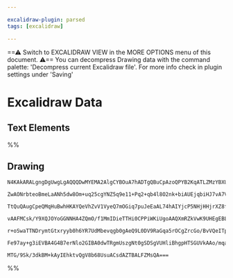 ```yaml
---

excalidraw-plugin: parsed
tags: [excalidraw]

---
```

==⚠  Switch to EXCALIDRAW VIEW in the MORE OPTIONS menu of this document. ⚠== You can decompress Drawing data with the command palette: 'Decompress current Excalidraw file'. For more info check in plugin settings under 'Saving'


# Excalidraw Data
## Text Elements
%%
## Drawing
```compressed-json
N4KAkARALgngDgUwgLgAQQQDwMYEMA2AlgCYBOuA7hADTgQBuCpAzoQPYB2KqATLZMzYBXUtiRoIACyhQ4zZAHoFAc0JRJQgEYA6bGwC2CgF7N6hbEcK4OCtptbErHALRY8RMpWdx8Q1TdIEfARcZgRmBShcZQUebQBWbR4aOiCEfQQOKGZuAG1wMFAwYogSbggAOVIAdhghAAYoAEYAWQAWDmqAFQAlJoA1CqaAIWHqlOLIWERy3FJSNip+Esxu

ZwAONrbteoBmeLaANh5dw8Om+uq25cgYNZ5q9e11+Pq2+qb4l8O2nk+biAUEjqbiHJ7vA7VJrrD7VeKPJoAyQIQjKaTceoA6zKYIYgHMKALADWCAAwmx8GxSOUAMRNBD0+kTEqaXDYInKBZCDjEcmU6kSQnWZhwOaZKDMyAAM0I+HwAGVYLiJIIPJKIATiQgAOrAyTcREFASEtgkxUwZXoVVlAFctEccI5NCGyYQNii7BqO7O+qYo0QTnCOAASWI

TtQuQAugCpeQMqHuBwhHKAYQeVhZvV1VyeQ7mOGiq7puJeEaAL74hAIYjcP5NHjHHjrXZ8f2MFjsLjO65tpisTgVThibgATnqZ32Tb9rsIzAAImkoNXuIShAgAZphDyAKLBDJZcNJlP+oRwYi4Jc153VXa7GEtuFNaojgFEDhExPJ/Cvtjs5doKUCDCAE4DYNNsjyI0wHySZimnWD6ig6MoJg2CwW0CE2ihGEn3hdYXQQpCjWQ118FCKByX0fQ1E

vAAFMCsk/Y9XQJOYoGGNNHA4ZQmO/f1MmIDieTTHi0CPPiWKiUgoAAQXmRZkVwK9UHEgEBLkhYKEU5SIDmTT1SCTcKH/VBAPwMICjLcASN0uA4EVC8S0LaBkQycoiDRCVlgYQgEAoYY2Q5HNeQpKlaSlCLIuZCBsBEQIsmDJd9EVLU+TCiQ6QZLLoti+ZxUS9IAvZQNuRC/lyiFDgRTFRjvNy+KoAK/QADFZQVJUSw1CkbQKGK4vypKUtNHU9QNO

r+oSwaTTNDrymtGtxryyb0h6YR7UdMbevqgb0gAeQ9L0DV9RaGqa5rOCgZrcGo/BvVQeITp2lqLvlQgjBLHh4L6pbGqSrosFkjyu3QYIpS8raJt+9IHOkjSFJCZTVIhn6mu3Hk4a0hHZnkpZkdOpKMa6eBOuC6LmGwBY5QADSOw5qiSEcJ12apLjeEd1m88nKfwABNbhTkSL4Dj+BsRzaGE3m8ow2AMbhC0gegCDXWtLMe5b9FW0q83DCBSe8zkS

Fe97ay+g3iEVBA4G4B7erNlo2GIBA0dwTRgmUszgNt0gSDSgVUHliBhgpHTSGUVkAAo/mqaheCfGOo5j+oEgASnVHoEGUZM5nKUOI5OTFeF2Av88TlOIFVvHxSGkl9qgTtDy/bzY2uhB0/Tb3uLl/iOBdt2V1INcAWwIgrbQVd139Hu3LHgeJ9dYQoDfEtx4rko7AAKwQbBsnlHu4Htx3nddkyPbnyA2Trxguhl/Au6LYnyljKtPFx11YoJAwiZm

MTG/9Sk/3dkBM+kAyIEhktvQgV8b68UsuACsdAZTBALFZMsQA===
```
%%